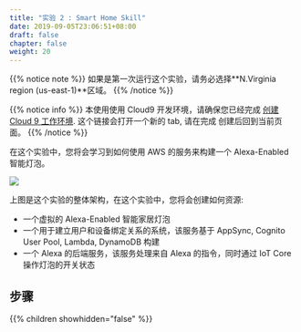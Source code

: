 ```yaml
---
title: "实验 2 : Smart Home Skill"
date: 2019-09-05T23:06:51+08:00
draft: false
chapter: false
weight: 20
---
```


{{% notice note %}}
如果是第一次运行这个实验，请务必选择**N.Virginia region (us-east-1)**区域。
{{% /notice %}}

{{% notice info %}}
本使用使用 Cloud9 开发环境，请确保您已经完成
<a href="/zh/getting-started/create-cloud9-env/" target="_blank">创建 Cloud 9 工作环境</a>. 这个链接会打开一个新的 tab, 请在完成
创建后回到当前页面。
{{% /notice %}}

在这个实验中，您将会学习到如何使用 AWS 的服务来构建一个 Alexa-Enabled 智能灯泡。
    
![](/images/smart-home/alexa-workshop-arch.jpg)

上图是这个实验的整体架构，在这个实验中，您将会创建如何资源:

* 一个虚拟的 Alexa-Enabled 智能家居灯泡
* 一个用于建立用户和设备绑定关系的系统，该服务基于 AppSync, Cognito User Pool, Lambda, DynamoDB 构建
* 一个 Alexa 的后端服务，该服务处理来自 Alexa 的指令，同时通过 IoT Core 操作灯泡的开关状态

## 步骤

{{% children showhidden="false" %}}